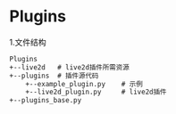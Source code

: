 # Plugins 



1.文件结构

```tex
Plugins
+--live2d	# live2d插件所需资源
+--plugins	# 插件源代码
	+--example_plugin.py 	# 示例
	+--live2d_plugin.py		# live2d插件
+--plugins_base.py
```



